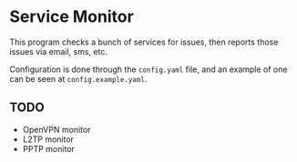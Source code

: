 # Service Monitor

This program checks a bunch of services for issues, then reports those issues via email, sms, etc.

Configuration is done through the `config.yaml` file, and an example of one can be seen at `config.example.yaml`.


## TODO

* OpenVPN monitor
* L2TP monitor
* PPTP monitor